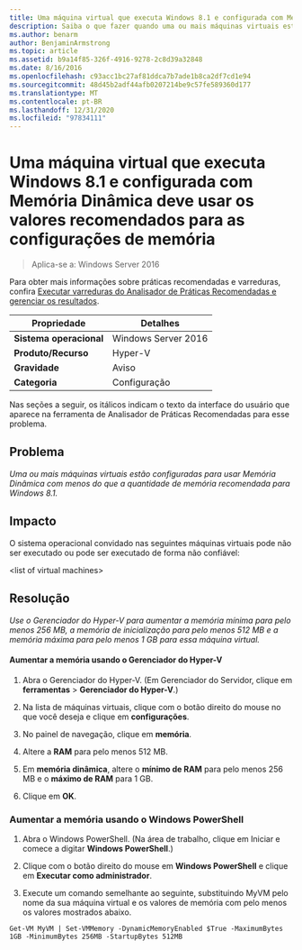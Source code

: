 ```yaml
---
title: Uma máquina virtual que executa Windows 8.1 e configurada com Memória Dinâmica deve usar os valores recomendados para as configurações de memória
description: Saiba o que fazer quando uma ou mais máquinas virtuais estiverem configuradas para usar Memória Dinâmica com menos do que a quantidade de memória recomendada para Windows 8.1.
ms.author: benarm
author: BenjaminArmstrong
ms.topic: article
ms.assetid: b9a14f85-326f-4916-9278-2c8d39a32848
ms.date: 8/16/2016
ms.openlocfilehash: c93acc1bc27af81ddca7b7ade1b8ca2df7cd1e94
ms.sourcegitcommit: 48d45b2adf44afb0207214be9c57fe589360d177
ms.translationtype: MT
ms.contentlocale: pt-BR
ms.lasthandoff: 12/31/2020
ms.locfileid: "97834111"
---
```

# <a name="a-virtual-machine-running-windows-81-and-configured-with-dynamic-memory-should-use-recommended-values-for-memory-settings"></a>Uma máquina virtual que executa Windows 8.1 e configurada com Memória Dinâmica deve usar os valores recomendados para as configurações de memória

>Aplica-se a: Windows Server 2016

Para obter mais informações sobre práticas recomendadas e varreduras, confira [Executar varreduras do Analisador de Práticas Recomendadas e gerenciar os resultados](https://go.microsoft.com/fwlink/p/?LinkID=223177).

|Propriedade|Detalhes|
|-|-|
|**Sistema operacional**|Windows Server 2016|
|**Produto/Recurso**|Hyper-V|
|**Gravidade**|Aviso|
|**Categoria**|Configuração|

Nas seções a seguir, os itálicos indicam o texto da interface do usuário que aparece na ferramenta de Analisador de Práticas Recomendadas para esse problema.

## <a name="issue"></a>**Problema**
*Uma ou mais máquinas virtuais estão configuradas para usar Memória Dinâmica com menos do que a quantidade de memória recomendada para Windows 8.1.*

## <a name="impact"></a>**Impacto**
O sistema operacional convidado nas seguintes máquinas virtuais pode não ser executado ou pode ser executado de forma não confiável:

\<list of virtual machines>


## <a name="resolution"></a>**Resolução**
*Use o Gerenciador do Hyper-V para aumentar a memória mínima para pelo menos 256 MB, a memória de inicialização para pelo menos 512 MB e a memória máxima para pelo menos 1 GB para essa máquina virtual.*

#### <a name="increase-memory-using-hyper-v-manager"></a>Aumentar a memória usando o Gerenciador do Hyper-V

1.  Abra o Gerenciador do Hyper-V. (Em Gerenciador do Servidor, clique em **ferramentas**  >  **Gerenciador do Hyper-V**.)

2.  Na lista de máquinas virtuais, clique com o botão direito do mouse no que você deseja e clique em **configurações**.

3.  No painel de navegação, clique em **memória**.

4.  Altere a **RAM** para pelo menos 512 MB.

5.  Em **memória dinâmica**, altere o **mínimo de RAM** para pelo menos 256 MB e o **máximo de RAM** para 1 GB.

6.  Clique em **OK**.

### <a name="increase-memory-using-windows-powershell"></a>Aumentar a memória usando o Windows PowerShell

1.  Abra o Windows PowerShell. (Na área de trabalho, clique em Iniciar e comece a digitar **Windows PowerShell**.)

2.  Clique com o botão direito do mouse em **Windows PowerShell** e clique em **Executar como administrador**.

3.  Execute um comando semelhante ao seguinte, substituindo MyVM pelo nome da sua máquina virtual e os valores de memória com pelo menos os valores mostrados abaixo.

```
Get-VM MyVM | Set-VMMemory -DynamicMemoryEnabled $True -MaximumBytes 1GB -MinimumBytes 256MB -StartupBytes 512MB
```



